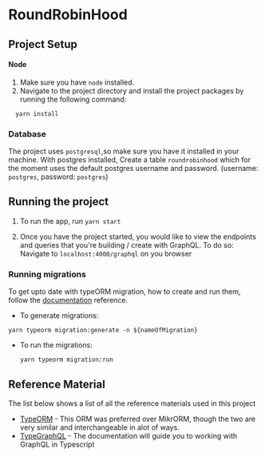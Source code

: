 # RoundRobinHood

## Project Setup

#### Node

1. Make sure you have `node` installed.
2. Navigate to the project directory and install the project packages by running the following command:

```
  yarn install
```

### Database

The project uses `postgresql`,so make sure you have it installed in your machine.
With postgres installed, Create a table `roundrobinhood` which for the moment uses the default postgres username and password. (username: `postgres`, password: `postgres`)

## Running the project

1. To run the app, run `yarn start`

2. Once you have the project started, you would like to view the endpoints and queries that you're building / create with GraphQL. To do so:
   Navigate to `localhost:4000/graphql` on you browser

### Running migrations

To get upto date with typeORM migration, how to create and run them, follow the [documentation](https://typeorm.io/#/migrations/) reference.

- To generate migrations:

```
yarn typeorm migration:generate -n ${nameOfMigration}
```

- To run the migrations:
  ```
  yarn typeorm migration:run
  ```

## Reference Material

The list below shows a list of all the reference materials used in this project

- [TypeORM](https://typeorm.io/#/) - This ORM was preferred over MikrORM, though the two are very similar and interchangeable in alot of ways.
- [TypeGraphQL](https://typegraphql.com/) - The documentation will guide you to working with GraphQL in Typescript

